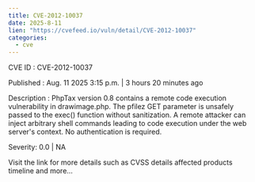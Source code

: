 ```yaml
--- 
title: CVE-2012-10037
date: 2025-8-11
lien: "https://cvefeed.io/vuln/detail/CVE-2012-10037"
categories:
  - cve
---
```


CVE ID : CVE-2012-10037

Published :  Aug. 11
2025
3:15 p.m. | 3 hours
20 minutes ago

Description : PhpTax version 0.8 contains a remote code execution vulnerability in drawimage.php. The pfilez GET parameter is unsafely passed to the exec() function without sanitization. A remote attacker can inject arbitrary shell commands
leading to code execution under the web server's context. No authentication is required.

Severity: 0.0 | NA

Visit the link for more details
such as CVSS details
affected products
timeline
and more...
